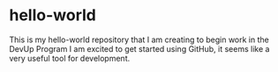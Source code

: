 # hello-world
This is my hello-world repository that I am creating to begin work in the DevUp Program
I am excited to get started using GitHub, it seems like a very useful tool for development.
